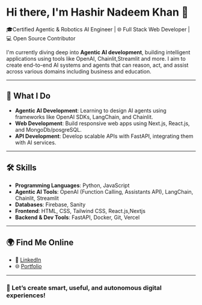 # Hi there, I'm Hashir Nadeem Khan 👋

🎓Certified Agentic & Robotics AI Engineer  | 🌐 Full Stack Web Developer | 💻 Open Source Contributor

I'm currently diving deep into **Agentic AI development**, building intelligent applications using tools like OpenAI, Chainlit,Streamlit and more. I aim to create end-to-end AI systems and agents that can reason, act, and assist across various domains including business and education.

---

## 💼 What I Do

- **Agentic AI Development**: Learning to design AI agents using frameworks like OpenAI SDKs, LangChain, and Chainlit.
- **Web Development**: Build responsive web apps using Next.js, React.js, and MongoDb/posgreSQL.
- **API Development**: Develop scalable APIs with FastAPI, integrating them with AI services.


---

## 🛠️ Skills

- **Programming Languages**: Python, JavaScript  
- **Agentic AI Tools**: OpenAI (Function Calling, Assistants API), LangChain, Chainlit, Streamlit  
- **Databases**: Firebase, Sanity  
- **Frontend**: HTML, CSS, Tailwind CSS, React.js,Nextjs 
- **Backend & Dev Tools**: FastAPI, Docker, Git, Vercel  

---

## 🌍 Find Me Online

- 💼 [LinkedIn](https://www.linkedin.com/in/hashir-khan-b90b60280)  
- 🌐 [Portfolio](https://personal-portfolio-h8ig.vercel.app/)

---

### 🚀 Let’s create smart, useful, and autonomous digital experiences!
